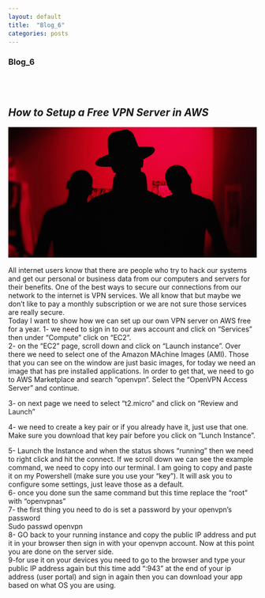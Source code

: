 ```yaml
---
layout: default
title:  "Blog_6"
categories: posts
---
```


### Blog_6
<br><br>

## *How to Setup a Free VPN Server in AWS*<br>

![image](https://raw.githubusercontent.com/sevakZ/sevakZ.github.io/master/docs/_image/blog6.jpg)

All internet users know that there are people who try to hack our systems and get our personal or business data from our computers and servers for their benefits. One of the best ways to secure our connections from our network to the internet is VPN services. We all know that but maybe we don’t like to pay a monthly subscription or we are not sure those services are really secure.<br>
Today I want to show how we can set up our own VPN server on AWS free for a year. 
1- we need to sign in to our aws account and click on “Services” then under “Compute” click on “EC2”.<br>
2- on the “EC2” page, scroll down and click on “Launch instance”. Over there we need to select one of the Amazon MAchine Images (AMI).  Those that you can see on the window are just basic images, for today we need an image that has pre installed applications. In order to get that, we need to go to AWS Marketplace and search “openvpn”. Select the “OpenVPN Access Server” and continue.<br>

3- on next page we need to select “t2.micro” and click on “Review and Launch”<br>

4- we need to create a key pair or if you already have it, just use that one. Make sure you download that key pair before you click on “Lunch Instance”.<br>

5- Launch the Instance and when the status shows “running” then we need to right click and hit the connect. If we scroll down we can see the example command, we need to copy into our terminal. I am going to copy and paste it on my Powershell (make sure you use your “key”). It will ask you to configure some settings, just leave those as a default.<br>
6- once you done sun the same command but this time replace the “root” with “openvpnas”<br>
7- the first thing you need to do is set a password by your openvpn’s password <br>
Sudo passwd openvpn<br>
8- GO back to your running instance and copy the public IP address and put it in your browser then sign in with your openvpn account. Now at this point you are done on the server side.<br>
9-for use it on your devices you need to go to the browser and type your public IP address again but this time add “:943” at the end of your ip address (user portal) and sign in again then you can download your app based on what OS you are using.<br>
